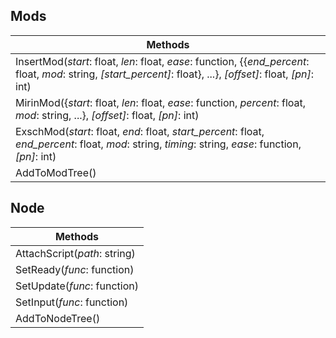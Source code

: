 ## Mods
| Methods |
| --- |
| InsertMod(*start*: float, *len*: float, *ease*: function, {{*end_percent*: float, *mod*: string, *\[start_percent\]*: float}, ...}, *\[offset\]*: float, *\[pn\]*: int) |
| MirinMod({*start*: float, *len*: float, *ease*: function, *percent*: float, *mod*: string, ...}, *\[offset\]*: float, *\[pn\]*: int) |
| ExschMod(*start*: float, *end*: float, *start_percent*: float, *end_percent*: float, *mod*: string, *timing*: string, *ease*: function, *\[pn\]*: int) |
| AddToModTree() |

## Node
| Methods |
| --- |
| AttachScript(*path*: string) |
| SetReady(*func*: function) |
| SetUpdate(*func*: function) |
| SetInput(*func*: function) |
| AddToNodeTree() |
